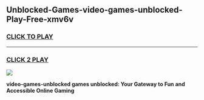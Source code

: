 
## Unblocked-Games-video-games-unblocked-Play-Free-xmv6v
<h3>
<a href="https://premium76.site?title=video-games-unblocked&ref=23A">CLICK TO PLAY</a></h3>
<hr>

<h3>
<a href="https://premium76.site?title=video-games-unblocked&ref=23A">CLICK 2 PLAY</a>
  
</h3>

<a href="https://premium76.site?title=video-games-unblocked&ref=23A"><img src="https://clearcache.store/games.png"></a>


**video-games-unblocked games unblocked: Your Gateway to Fun and Accessible Online Gaming**
